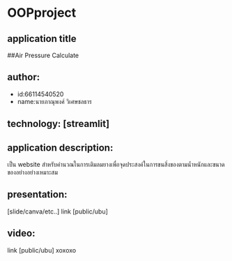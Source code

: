 # OOPproject

## application title
 ##Air Pressure Calculate
## author: 
  * id:66114540520
  * name:นายภาณุพงศ์ วิเศษชลธาร

## technology: [streamlit]

## application description:
เป็น website สำหรับคำนวณในการเติมลมยางเพื่อจุดประสงค์ในการขนสิ่งของตามน้ำหนักและขนาดของอย่างอย่างเหมาะสม

## presentation:
[slide/canva/etc..] link [public/ubu]

## video:
link [public/ubu]
 xoxoxo
